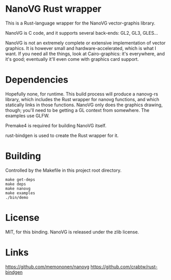 
NanoVG Rust wrapper
===================

This is a Rust-language wrapper for the NanoVG vector-graphis library.

NanoVG is C code, and it supports several back-ends: GL2, GL3, GLES...

NanoVG is not an extremely complete or extensive implementation of vector graphics.
It is however small and hardware-accelerated, which is what I want.  If you need
all the things, look at Cairo-graphics: it's everywhere, and it's good; eventually
it'll even come with graphics card support. 


Dependencies
============
Hopefully none, for runtime.  This build process will produce a nanovg-rs library,
which includes the Rust wrapper for nanovg functions, and which statically links in
those functions.  NanoVG only does the graphics drawing, though; you'll need to be
getting a GL context from somewhere.  The examples use GLFW.

Premake4 is required for building NanoVG itself.

rust-bindgen is used to create the Rust wrapper for it.


Building
========

Controlled by the Makefile in this project root directory.

```
make get-deps
make deps
make nanovg
make examples
./bin/demo
```

License
=======
MIT, for this binding. NanoVG is released under the zlib license.

Links
=====
https://github.com/memononen/nanovg
https://github.com/crabtw/rust-bindgen